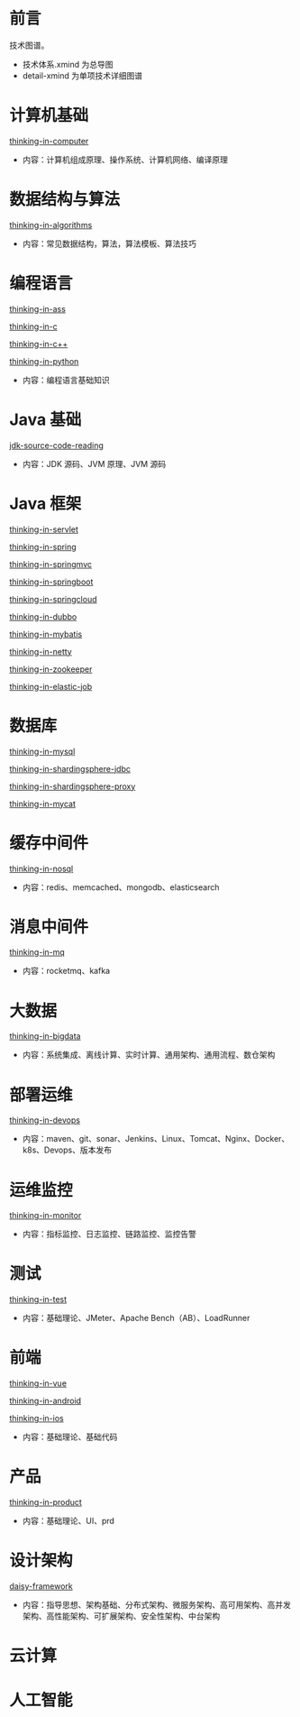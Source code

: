 # 前言

技术图谱。

- 技术体系.xmind 为总导图
- detail-xmind 为单项技术详细图谱

# 计算机基础

[thinking-in-computer](https://github.com/yihonglei/road-of-arch/tree/master/thinking-in-computer)

- 内容：计算机组成原理、操作系统、计算机网络、编译原理

# 数据结构与算法

[thinking-in-algorithms](https://github.com/yihonglei/thinking-in-algorithms)

- 内容：常见数据结构，算法，算法模板、算法技巧

# 编程语言

[thinking-in-ass](https://github.com/yihonglei/road-of-arch/tree/master/)

[thinking-in-c](https://github.com/yihonglei/road-of-arch/tree/master/)

[thinking-in-c++](https://github.com/yihonglei/road-of-arch/tree/master/)

[thinking-in-python](https://github.com/yihonglei/road-of-arch/tree/master/)

- 内容：编程语言基础知识

# Java 基础

[jdk-source-code-reading](https://github.com/yihonglei/jdk-source-code-reading)

- 内容：JDK 源码、JVM 原理、JVM 源码

# Java 框架

[thinking-in-servlet](https://github.com/yihonglei/road-of-arch/tree/master/)

[thinking-in-spring](https://github.com/yihonglei/thinking-in-spring)

[thinking-in-springmvc](https://github.com/yihonglei/road-of-arch/tree/master/thinking-in-springmvc)

[thinking-in-springboot](https://github.com/yihonglei/road-of-arch/tree/master/thinking-in-springboot)

[thinking-in-springcloud](https://github.com/yihonglei/road-of-arch/tree/master/thinking-in-springcloud)

[thinking-in-dubbo](https://github.com/yihonglei/road-of-arch/tree/master/thinking-in-dubbo)

[thinking-in-mybatis](https://github.com/yihonglei/road-of-arch/tree/master/thinking-in-mybatis)

[thinking-in-netty](https://github.com/yihonglei/road-of-arch/tree/master/thinking-in-netty)

[thinking-in-zookeeper](https://github.com/yihonglei/road-of-arch/tree/master/thinking-in-zookeeper)

[thinking-in-elastic-job](https://github.com/yihonglei/road-of-arch/tree/master/thinking-in-elastic-job)

# 数据库

[thinking-in-mysql](https://github.com/yihonglei/road-of-arch/tree/master/thinking-in-mysql)

[thinking-in-shardingsphere-jdbc](https://github.com/yihonglei/road-of-arch/tree/master/thinking-in-shardingsphere-jdbc)

[thinking-in-shardingsphere-proxy](https://github.com/yihonglei/road-of-arch/tree/master/thinking-in-shardingsphere-proxy)

[thinking-in-mycat](https://github.com/yihonglei/road-of-arch/tree/master/thinking-in-mycat)

# 缓存中间件

[thinking-in-nosql](https://github.com/yihonglei/road-of-arch/tree/master/thinking-in-nosql)

- 内容：redis、memcached、mongodb、elasticsearch

# 消息中间件

[thinking-in-mq](https://github.com/yihonglei/road-of-arch/tree/master/thinking-in-mq)

- 内容：rocketmq、kafka

# 大数据

[thinking-in-bigdata](https://github.com/yihonglei/road-of-arch/tree/master/thinking-in-bigdata)

- 内容：系统集成、离线计算、实时计算、通用架构、通用流程、数仓架构

# 部署运维

[thinking-in-devops](https://github.com/yihonglei/road-of-arch/tree/master/thinking-in-devops)

- 内容：maven、git、sonar、Jenkins、Linux、Tomcat、Nginx、Docker、k8s、Devops、版本发布

# 运维监控

[thinking-in-monitor](https://github.com/yihonglei/road-of-arch/tree/master/thinking-in-monitor)

- 内容：指标监控、日志监控、链路监控、监控告警

# 测试

[thinking-in-test](https://github.com/yihonglei/road-of-arch/tree/master/thinking-in-test)

- 内容：基础理论、JMeter、Apache Bench（AB）、LoadRunner

# 前端

[thinking-in-vue](https://github.com/yihonglei/road-of-arch/tree/master/thinking-in-vue)

[thinking-in-android](https://github.com/yihonglei/road-of-arch/tree/master/thinking-in-android)

[thinking-in-ios](https://github.com/yihonglei/road-of-arch/tree/master/thinking-in-ios)

- 内容：基础理论、基础代码

# 产品

[thinking-in-product](https://github.com/yihonglei/road-of-arch/tree/master/thinking-in-product)

- 内容：基础理论、UI、prd

# 设计架构

[daisy-framework](https://github.com/yihonglei/daisy-framework)

- 内容：指导思想、架构基础、分布式架构、微服务架构、高可用架构、高并发架构、高性能架构、可扩展架构、安全性架构、中台架构

# 云计算

# 人工智能

